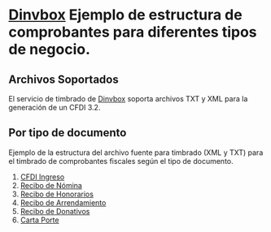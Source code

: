 [Dinvbox](http://developers.dinvbox.mx/) Ejemplo de estructura de comprobantes para diferentes tipos de negocio.
=====================


Archivos Soportados
--------------------------------------

El servicio de timbrado de [Dinvbox](http://www.dinvbox.mx/) soporta archivos TXT y XML para la generación de un CFDI 3.2.



Por tipo de documento
--------------------------------------

Ejemplo de la estructura del archivo fuente para timbrado (XML y TXT) para el timbrado de comprobantes fiscales según el tipo de documento.

1. [CFDI Ingreso](https://github.com/dinvbox/ejemplosCFDI/blob/master/CFDI_40/CFDI40_estructuraGral_XML.xml)
2. [Recibo de Nómina](https://github.com/facturacionmoderna/Comprobantes/tree/master/Recibo%20de%20Nomina)
5. [Recibo de Honorarios](https://github.com/facturacionmoderna/Comprobantes/tree/master/Recibo%20de%20Honorarios)
6. [Recibo de Arrendamiento](https://github.com/facturacionmoderna/Comprobantes/tree/master/Recibo%20de%20Arrendamientos)
7. [Recibo de Donativos](https://github.com/facturacionmoderna/Comprobantes/tree/master/Recibo%20de%20Donativos)
8. [Carta Porte](https://github.com/facturacionmoderna/Comprobantes/tree/master/Carta%20Porte)





